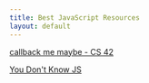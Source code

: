 ```yaml
---
title: Best JavaScript Resources
layout: default
---
```

[callback me maybe - CS 42](http://callbackjs.me)

[You Don't Know JS](https://github.com/getify/You-Dont-Know-JS)
